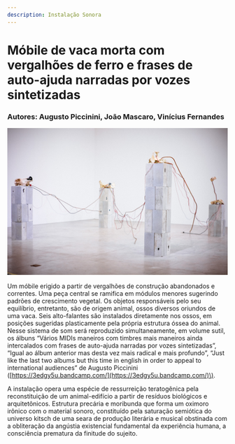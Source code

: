 ```yaml
---
description: Instalação Sonora
---
```


# Móbile de vaca morta com vergalhões de ferro e frases de auto-ajuda narradas por vozes sintetizadas

### Autores: Augusto Piccinini, João Mascaro, Vinícius Fernandes

![](../../../../.gitbook/assets/img_1320.jpg)

Um móbile erigido a partir de vergalhões de construção abandonados e correntes. Uma peça central se ramifica em módulos menores sugerindo padrões de crescimento vegetal. Os objetos responsáveis pelo seu equilíbrio, entretanto, são de origem animal, ossos diversos oriundos de uma vaca. Seis alto-falantes são instalados diretamente nos ossos, em posições sugeridas plasticamente pela própria estrutura óssea do animal. Nesse sistema de som será reproduzido simultaneamente, em volume sutil, os álbuns “Vários MIDIs maneiros com timbres mais maneiros ainda intercalados com frases de auto-ajuda narradas por vozes sintetizadas”, “Igual ao álbum anterior mas desta vez mais radical e mais profundo”, “Just like the last two albums but this time in english in order to appeal to international audiences” de Augusto Piccinini \([https://3edgy5u.bandcamp.com/](https://3edgy5u.bandcamp.com/)\).

A instalação opera uma espécie de ressurreição teratogênica pela reconstituição de um animal-edifício a partir de resíduos biológicos e arquitetônicos. Estrutura precária e moribunda que forma um oximoro irônico com o material sonoro, constituído pela saturação semiótica do universo kitsch de uma seara de produção literária e musical obstinada com a obliteração da angústia existencial fundamental da experiência humana, a consciência prematura da finitude do sujeito.


